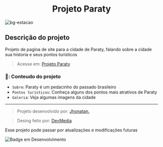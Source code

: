<h1 align="center"> Projeto Paraty </h1>

![bg-estacao](https://github.com/Jhonatan-777/projeto-paraty/assets/155544904/441f1478-f4bd-4081-9c72-9901e0829046)

<h2>Descrição do projeto</h2>

<p> Projeto de pagina de site para a cidade de Paraty, falando sobre a cidade sua historia e seus pontos turísticos  </p>

> Acesse em: [Projeto Paraty](https://jhonatan-777.github.io/projeto-paraty/ "Projeto Site Paraty")

### 📁: Conteudo do projeto

- `Sobre`: Paraty é um pedacinho do passado brasileiro
- `Pontos turísticos`: Conheça alguns dos pontos mais atrativos de Paraty
- `Galeria`: Veja algumas imagens da cidade

---

>  Projeto desenvolvido por: [Jhonatan.](https://github.com/Jhonatan-777/ "Github Jhonatan Silva")

> Desing feito por: [DevMedia](https://www.devmedia.com.br/ "Escola de Programação")

<p> Esse projeto pode passar por atualizações e modificações futuras </p>

![Badge em Desenvolvimento](http://img.shields.io/static/v1?label=STATUS&message=EM%20DESENVOLVIMENTO&color=GREEN&style=for-the-badge)

